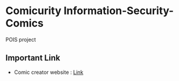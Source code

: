 # Comicurity Information-Security-Comics
POIS project 

## Important Link
- Comic creator website : <a href="https://www.storyboardthat.com/storyboard-creator">Link</a>